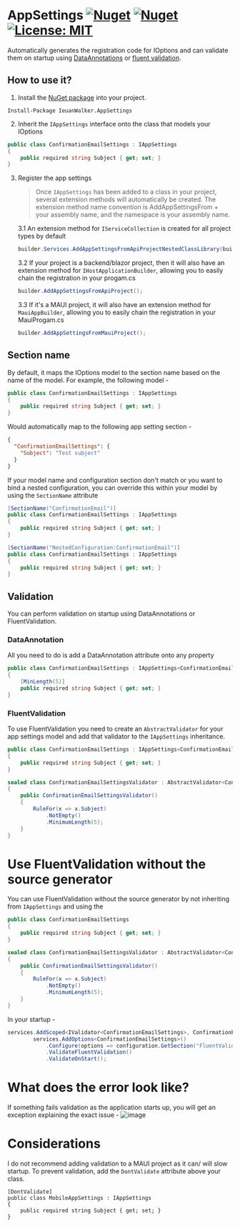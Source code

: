 # AppSettings [![Nuget](https://img.shields.io/nuget/v/IeuanWalker.AppSettings)](https://www.nuget.org/packages/IeuanWalker.AppSettings) [![Nuget](https://img.shields.io/nuget/dt/IeuanWalker.AppSettings)](https://www.nuget.org/packages/IeuanWalker.AppSettings) [![License: MIT](https://img.shields.io/badge/License-MIT-green.svg)](https://opensource.org/licenses/MIT)

Automatically generates the registration code for IOptions and can validate them on startup using [DataAnnotations](https://learn.microsoft.com/en-us/aspnet/core/fundamentals/configuration/options?view=aspnetcore-9.0#options-validation) or [fluent validation](https://docs.fluentvalidation.net/en/latest/).

## How to use it?
1. Install the [NuGet package](https://www.nuget.org/packages/IeuanWalker.AppSettings) into your project.
```
Install-Package IeuanWalker.AppSettings
```

2. Inherit the `IAppSettings` interface onto the class that models your IOptions
```csharp
public class ConfirmationEmailSettings : IAppSettings
{
	public required string Subject { get; set; }
}
```
3. Register the app settings
   > Once `IAppSettings` has been added to a class in your project, several extension methods will automatically be created.
   > The extension method name convention is AddAppSettingsFrom + your assembly name, and the namespace is your assembly name.

    3.1 An extension method for `IServiceCollection` is created for all project types by default
    ```csharp
    builder.Services.AddAppSettingsFromApiProjectNestedClassLibrary(builder.Configuration);
    ```
    
    3.2 If your project is a backend/blazor project, then it will also have an extension method for `IHostApplicationBuilder`, allowing you to easily chain the registration in your progam.cs
    ```csharp
    builder.AddAppSettingsFromApiProject();
    ```
    
    3.3 If it's a MAUI project, it will also have an extension method for `MauiAppBuilder`, allowing you to easily chain the registration in your MauiProgam.cs
    ```csharp
    builder.AddAppSettingsFromMauiProject();
    ```

## Section name
By default, it maps the IOptions model to the section name based on the name of the model.
For example, the following model -
```csharp
public class ConfirmationEmailSettings : IAppSettings
{
	public required string Subject { get; set; }
}
```

Would automatically map to the following app setting section -
```json
{
  "ConfirmationEmailSettings": {
    "Subject": "Test subject"
  }
}
```

If your model name and configuration section don't match or you want to bind a nested configuration, you can override this within your model by using the `SectionName` attribute
```csharp
[SectionName("ConfirmationEmail")]
public class ConfirmationEmailSettings : IAppSettings
{
    public required string Subject { get; set; }
}
```
```csharp
[SectionName("NestedConfiguration:ConfirmationEmail")]
public class ConfirmationEmailSettings : IAppSettings
{
    public required string Subject { get; set; }
}
```

## Validation
You can perform validation on startup using DataAnnotations or FluentValidation.

### DataAnnotation
All you need to do is add a DataAnnotation attribute onto any property
```csharp
public class ConfirmationEmailSettings : IAppSettings<ConfirmationEmailSettingsValidator>
{
	[MinLength(5)]
	public required string Subject { get; set; }
}
```

### FluentValidation
To use FluentValidation you need to create an `AbstractValidator` for your app settings model and add that validator to the `IAppSettings` inheritance.
```csharp
public class ConfirmationEmailSettings : IAppSettings<ConfirmationEmailSettingsValidator>
{
	public required string Subject { get; set; }
}

sealed class ConfirmationEmailSettingsValidator : AbstractValidator<ConfirmationEmailSettings>
{
	public ConfirmationEmailSettingsValidator()
	{
		RuleFor(x => x.Subject)
			.NotEmpty()
			.MinimumLength(5);
	}
}
```

# Use FluentValidation without the source generator
You can use FluentValidation without the source generator by not inheriting from `IAppSettings` and using the 

```csharp
public class ConfirmationEmailSettings
{
	public required string Subject { get; set; }
}

sealed class ConfirmationEmailSettingsValidator : AbstractValidator<ConfirmationEmailSettings>
{
	public ConfirmationEmailSettingsValidator()
	{
		RuleFor(x => x.Subject)
			.NotEmpty()
			.MinimumLength(5);
	}
}
```
In your startup -
```csharp
services.AddScoped<IValidator<ConfirmationEmailSettings>, ConfirmationEmailSettingsValidator>();
		services.AddOptions<ConfirmationEmailSettings>()
			.Configure(options => configuration.GetSection("FluentValidationWithValidationButNoSectionNameSettings").Bind(options))
			.ValidateFluentValidation()
			.ValidateOnStart();
```

# What does the error look like?
If something fails validation as the application starts up, you will get an exception explaining the exact issue - 
![image](https://github.com/user-attachments/assets/27465386-3970-49f7-863b-037313f4370f)

# Considerations
I do not recommend adding validation to a MAUI project as it can/ will slow startup. To prevent validation, add the `DontValidate` attribute above your class.
```
[DontValidate]
public class MobileAppSettings : IAppSettings
{
	public required string Subject { get; set; }
}
```


